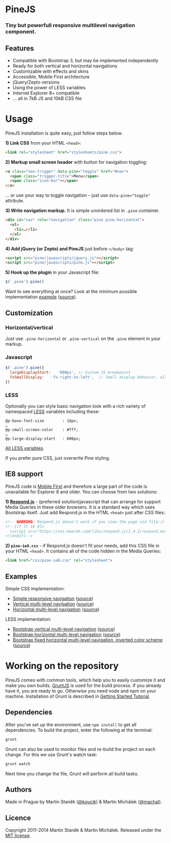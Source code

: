 # PineJS

### Tiny but powerfull responsive multilevel navigation component.

## Features

* Compatible with Bootstrap 3, but may be implemented independently
* Ready for both vertical and horizontal navigations
* Customizable with effects and skins
* Accessible, Mobile First architecture
* jQuery/Zepto versions
* Using the power of LESS variables
* Internet Explorer 8+ compatible
* … all in 7kB JS and 10kB CSS file

# Usage

PineJS installation is quite easy, just follow steps below.

**1) Link CSS** from your HTML `<head>`:

```html
<link rel="stylesheet" href="stylesheets/pine.css">
```

**2) Markup small screen header** with button for navigation toggling:

```html
<a class="nav-trigger" data-pine="toggle" href="#nav">
  <span class="trigger-title">Menu</span>
  <span class="icon-bar"></span>
</a>
```

… or use your way to toggle navigation – just use `data-pine="toggle"` attribute.

**3) Write navigation markup.** It is simple unordered list in `.pine` container.

```html
<div id="nav" role="navigation" class="pine pine-horizontal">
  <ul>
    <li>…</li>
  </ul>
</div>
```

**4) Add jQuery (or Zepto) and PineJS**  just before `</body>` tag:

```html
<script src="pine/javascripts/jquery.js"></script>
<script src="pine/javascripts/pine.js"></script>
```

**5) Hook up the plugin** in your Javascript file:

```javascript
$('.pine').pine()
```

Want to see everything at once? Look at the minimum possible implementation [example](http://rwd-pine.github.io/pine/examples/simple/) ([source](https://github.com/rwd-pine/pine/blob/master/docs/examples/simple/index.html)).


## Customization

### Horizontal/vertical

Just use `.pine-horizontal` or `.pine-vertical` on the `.pine` element in your markup.


### Javascript

```javascript
$('.pine').pine({
  largeDisplayStart:   '600px', // Custom JS breakpoint
  fxSmallDisplay:   'fx-right-to-left',  // Small display behavior, alt. 'fx-collapse'
})
```

### LESS

Optionally you can style basic navigation look with a rich variety of namespaced [LESS](http://lesscss.org/) variables including these:

```less
@p-base-font-size        : 16px;
…
@p-small-screen-color    : #fff;
…
@p-large-display-start   : 600px;

```

[All LESS variables](https://github.com/rwd-pine/pine/blob/master/src/stylesheets/core/variables.less).

If you prefer pure CSS, just overwrite Pine styling.

## IE8 support

PineJS code is [Mobile First](http://bradfrostweb.com/blog/web/mobile-first-responsive-web-design/) and therefore a large part of the code is unavailable for Explorer 8 and older. You can choose from two solutions:

**1) [Respond.js](https://github.com/scottjehl/Respond)** - (preferred solution)javascript that can arrange for support Media Queries in these older browsers. It is a standard way which uses Bootstrap itself. Just add Respond.js in the HTML `<head>` just after CSS files:


```html
<!-- WARNING: Respond.js doesn't work if you view the page via file:// -->
<!--[if lt IE 9]>
  <script src="https://oss.maxcdn.com/libs/respond.js/1.4.2/respond.min.js"></script>
<![endif]-->
```

**2) `pine-ie8.css`** - if Respond.js doesn't fit your needs, add this CSS file in your HTML `<head>`. It contains all of the code hidden in the Media Queries:

```html
<link href="css/pine-ie8.css" rel="stylesheet">
```

## Examples

Simple CSS implementation:

* [Simple responsive navigation](http://rwd-pine.github.io/pine/examples/simple/) ([source](https://github.com/rwd-pine/pine/blob/master/docs/examples/simple/index.html))
* [Vertical multi-level navigation](http://rwd-pine.github.io/pine/examples/vertical/) ([source](https://github.com/rwd-pine/pine/blob/master/docs/examples/vertical/index.html))
* [Horizontal multi-level navigation](http://rwd-pine.github.io/pine/examples/horizontal/) ([source](https://github.com/rwd-pine/pine/blob/master/docs/examples/horizontal/index.html))

LESS implementation:

* [Bootstrap vertical multi-level navigation](http://rwd-pine.github.io/pine/examples/bootstrap-vertical/) ([source](https://github.com/rwd-pine/pine/blob/master/docs/examples/bootstrap-vertical/index.html))
* [Bootstrap horizontal multi-level navigation](http://rwd-pine.github.io/pine/examples/bootstrap-horizontal/) ([source](https://github.com/rwd-pine/pine/blob/master/docs/examples/bootstrap-horizontal/index.html))
* [Bootstrap fixed horizontal multi-level navigation, inverted color scheme](http://rwd-pine.github.io/pine/examples/bootstrap-fixed/) ([source](https://github.com/rwd-pine/pine/blob/master/docs/examples/bootstrap-fixed/index.html))

# Working on the repository

PineJS comes with common tools, which help you to easily customize it and make you own builds. [GruntJS](http://gruntjs.com/) is used for the build process. If you already have it, you are ready to go. Otherwise you need node and npm on your machine. Installation of Grunt is described in [Getting Started Tutorial](http://gruntjs.com/getting-started).

## Dependencies

After you've set up the environment, use ```npm install``` to get all dependencies. To build the project, enter the following at the terminal:

```sh
grunt
```

Grunt can also be used to monitor files and re-build the project on each change. For this we use Grunt's watch task:

```sh
grunt watch
```

Next time you change the file, Grunt will perform all build tasks.


## Authors

Made in Prague by Martin Staněk ([@koucik](https://twitter.com/koucik)) & Martin Michálek ([@machal](https://twitter.com/machal)).

## Licence

Copyright 2011-2014 Martin Staněk & Martin Michálek. Released under the [MIT license](https://github.com/rwd-pine/pine/blob/master/LICENCE).

